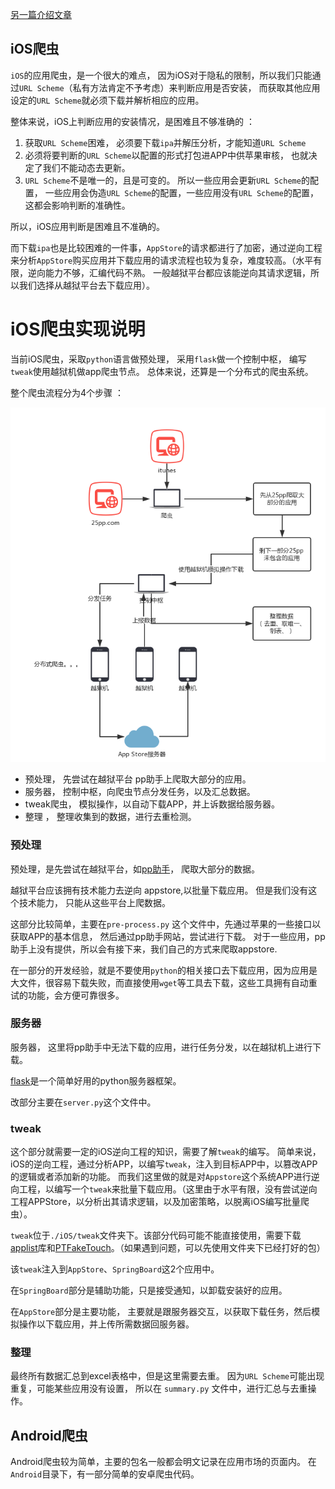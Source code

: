 [另一篇介绍文章](http://luoxianming.cn/2018/03/25/ios-app-spider/)

## iOS爬虫

`iOS`的应用爬虫，是一个很大的难点， 因为iOS对于隐私的限制，所以我们只能通过`URL Scheme`（私有方法肯定不予考虑）来判断应用是否安装， 而获取其他应用设定的`URL Scheme`就必须下载并解析相应的应用。 

整体来说，iOS上判断应用的安装情况，是困难且不够准确的 ：

1. 获取`URL Scheme`困难， 必须要下载`ipa`并解压分析，才能知道`URL Scheme`
2. 必须将要判断的`URL Scheme`以配置的形式打包进APP中供苹果审核， 也就决定了我们不能动态去更新。
3. `URL Scheme`不是唯一的，且是可变的。 所以一些应用会更新`URL Scheme`的配置， 一些应用会伪造`URL Scheme`的配置，一些应用没有`URL Scheme`的配置， 这都会影响判断的准确性。

所以，iOS应用判断是困难且不准确的。

而下载`ipa`也是比较困难的一件事，`AppStore`的请求都进行了加密，通过逆向工程来分析`AppStore`购买应用并下载应用的请求流程也较为复杂，难度较高。（水平有限，逆向能力不够，汇编代码不熟。 一般越狱平台都应该能逆向其请求逻辑，所以我们选择从越狱平台去下载应用）。

# iOS爬虫实现说明

当前iOS爬虫，采取`python`语言做预处理， 采用`flask`做一个控制中枢， 编写`tweak`使用越狱机做app爬虫节点。 总体来说，还算是一个分布式的爬虫系统。

整个爬虫流程分为4个步骤 ：

![](iOS-spider.png)

* 预处理， 先尝试在越狱平台 pp助手上爬取大部分的应用。
* 服务器， 控制中枢，向爬虫节点分发任务，以及汇总数据。
* tweak爬虫， 模拟操作，以自动下载APP，并上诉数据给服务器。
* 整理 ， 整理收集到的数据，进行去重检测。


### 预处理

预处理，是先尝试在越狱平台，如[pp助手](https://www.25pp.com)， 爬取大部分的数据。

越狱平台应该拥有技术能力去逆向 appstore,以批量下载应用。 但是我们没有这个技术能力， 只能从这些平台上爬数据。

这部分比较简单，主要在`pre-process.py` 这个文件中，先通过苹果的一些接口以获取APP的基本信息， 然后通过pp助手网站，尝试进行下载。 对于一些应用，pp助手上没有提供，所以会有接下来，我们自己的方式来爬取appstore.

在一部分的开发经验，就是不要使用`python`的相关接口去下载应用，因为应用是大文件，很容易下载失败，而直接使用`wget`等工具去下载，这些工具拥有自动重试的功能，会方便可靠很多。

### 服务器

服务器， 这里将pp助手中无法下载的应用，进行任务分发，以在越狱机上进行下载。 

[flask](http://flask.pocoo.org)是一个简单好用的python服务器框架。

改部分主要在`server.py`这个文件中。

### tweak

这个部分就需要一定的iOS逆向工程的知识，需要了解`tweak`的编写。 简单来说，iOS的逆向工程，通过分析APP，以编写`tweak`，注入到目标APP中，以篡改APP的逻辑或者添加新的功能。 而我们这里做的就是对`Appstore`这个系统APP进行逆向工程，以编写一个`tweak`来批量下载应用。（这里由于水平有限，没有尝试逆向工程APPStore，以分析出其请求逻辑，以及加密策略，以脱离iOS编写批量爬虫）。

`tweak`位于`./iOS/tweak`文件夹下。该部分代码可能不能直接使用，需要下载[applist](https://github.com/rpetrich/AppList)库和[PTFakeTouch](https://github.com/HUYU2048/PTFakeTouch)。（如果遇到问题，可以先使用文件夹下已经打好的包）

该`tweak`注入到`AppStore`、`SpringBoard`这2个应用中。

在`SpringBoard`部分是辅助功能，只是接受通知，以卸载安装好的应用。

在`AppStore`部分是主要功能， 主要就是跟服务器交互，以获取下载任务，然后模拟操作以下载应用，并上传所需数据回服务器。 

### 整理

最终所有数据汇总到excel表格中，但是这里需要去重。 因为`URL Scheme`可能出现重复，可能某些应用没有设置， 所以在 `summary.py` 文件中，进行汇总与去重操作。


## Android爬虫

Android爬虫较为简单，主要的包名一般都会明文记录在应用市场的页面内。 在`Android`目录下，有一部分简单的安卓爬虫代码。 



